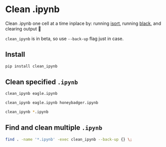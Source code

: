 # Clean .ipynb

Clean .ipynb one cell at a time inplace by: running [isort](https://github.com/timothycrosley/isort), running [black](https://github.com/ambv/black), and clearing output :sunflower:

`clean_ipynb` is in beta, so use `--back-up` flag just in case.

## Install

```sh
pip install clean_ipynb
```

## Clean specified `.ipynb`

```sh
clean_ipynb eagle.ipynb
```

```sh
clean_ipynb eagle.ipynb honeybadger.ipynb
```

```sh
clean_ipynb *.ipynb
```

## Find and clean multiple `.ipynb`

```sh
find . -name '*.ipynb' -exec clean_ipynb --back-up {} \;
```
